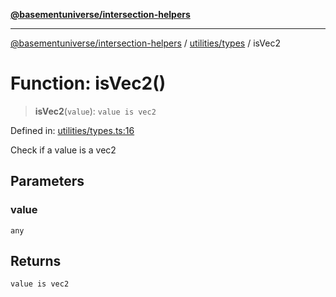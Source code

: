 [**@basementuniverse/intersection-helpers**](../../../README.md)

***

[@basementuniverse/intersection-helpers](../../../README.md) / [utilities/types](../README.md) / isVec2

# Function: isVec2()

> **isVec2**(`value`): `value is vec2`

Defined in: [utilities/types.ts:16](https://github.com/basementuniverse/intersection-helpers/blob/d942e5cf9ee51dc3854d6fbfe1d84a7ecd83c1ca/src/utilities/types.ts#L16)

Check if a value is a vec2

## Parameters

### value

`any`

## Returns

`value is vec2`
